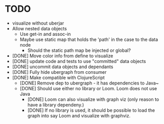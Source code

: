 # TODO

* visualize without uberjar
* Allow nested data objects
    * Use get-in and assoc-in
    * Maybe use static map that holds the 'path' in the case to the data node
        * Should the static path map be injected or global?
* [DONE] Move color info from define to visualize
* [DONE] update code and tests to use "committed" data objects
* [DONE] uncommit data objects and dependants
* [DONE] Fully hide ubergraph from consumer
* [DONE] Make compatible with ClojureScript 
    * [DONE] Remove dep to ubergraph - it has dependencies to Java~
    * [DONE] Should use either no library or Loom. Loom does not use Java
        * [DONE] Loom can also visualize with graph viz (only reason to have a library dependeny.)
        * [DONE] If no library is used, it should be possible to load the graph into say Loom and visualize with graphviz. 
